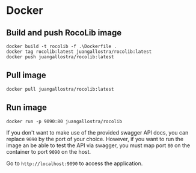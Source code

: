 # Docker

## Build and push RocoLib image

```
docker build -t rocolib -f .\Dockerfile .
docker tag rocolib:latest juangallostra/rocolib:latest
docker push juangallostra/rocolib:latest
```

## Pull image

```
docker pull juangallostra/rocolib:latest
```

## Run image

```
docker run -p 9090:80 juangallostra/rocolib
```

If you don't want to make use of the provided swagger API docs, you can replace `9090` by the port of your choice. However, if you want to run the image an be able to test the API via swagger, you must map port `80` on the container to port `9090` on the host.

Go to `http://localhost:9090` to access the application.